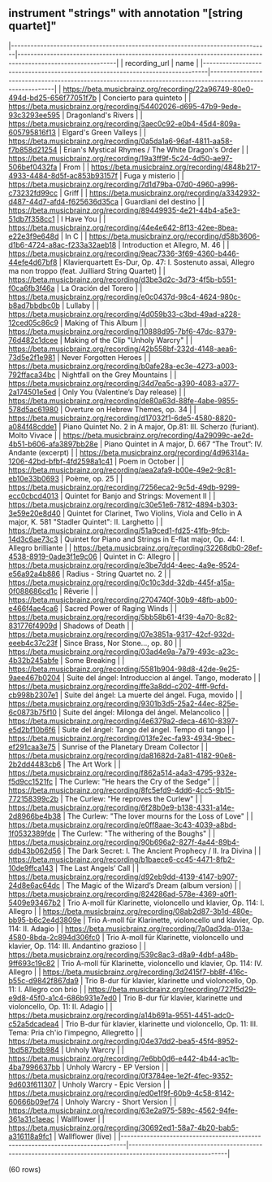## instrument "strings" with annotation "[string quartet]"

|-------------------------------------------------------------------------------|------------------------------------------------------------------------------------------------------------|
|                                 recording_url                                 |                                                    name                                                    |
|-------------------------------------------------------------------------------|------------------------------------------------------------------------------------------------------------|
| <https://beta.musicbrainz.org/recording/22a96749-80e0-494d-bd25-656f77051f7b> | Concierto para quinteto                                                                                    |
| <https://beta.musicbrainz.org/recording/54402026-d695-47b9-9ede-93c3293ee595> | Dragonland's Rivers                                                                                        |
| <https://beta.musicbrainz.org/recording/3aec0c92-e0b4-45d4-809a-605795816f13> | Elgard's Green Valleys                                                                                     |
| <https://beta.musicbrainz.org/recording/0a5da1a6-96af-4811-aa58-f7b858d21254> | Erian's Mystical Rhymes / The White Dragon's Order                                                         |
| <https://beta.musicbrainz.org/recording/19a3ff9f-5c24-4d50-ae97-506bef0432fa> | From                                                                                                       |
| <https://beta.musicbrainz.org/recording/4848b217-4933-4484-8d5f-ac853b93157f> | Fuga y misterio                                                                                            |
| <https://beta.musicbrainz.org/recording/7d1d79ba-07d0-4960-a996-c73232fd99cc> | Griff                                                                                                      |
| <https://beta.musicbrainz.org/recording/a3342932-d487-44d7-afd4-f625636d35ca> | Guardiani del destino                                                                                      |
| <https://beta.musicbrainz.org/recording/89449935-4e21-44b4-a5e3-51db7f358cc1> | I Have You                                                                                                 |
| <https://beta.musicbrainz.org/recording/44e4e642-8f13-42ee-8bea-e22e3f9e648d> | In C                                                                                                       |
| <https://beta.musicbrainz.org/recording/d58b3606-d1b6-4724-a8ac-f233a32aeb18> | Introduction et Allegro, M. 46                                                                             |
| <https://beta.musicbrainz.org/recording/9eac7336-3f69-4360-b446-44efe4d67bf8> | Klavierquartett Es-Dur, Op. 47: I. Sostenuto assai, Allegro ma non troppo (feat. Juilliard String Quartet) |
| <https://beta.musicbrainz.org/recording/d3be3d2c-3d73-4f5b-b551-f0ca6fb3f46a> | La Oración del Torero                                                                                      |
| <https://beta.musicbrainz.org/recording/e0c0437d-98c4-4624-980c-b8ad7bbdbc0b> | Lullaby                                                                                                    |
| <https://beta.musicbrainz.org/recording/4d059b33-c3bd-49ad-a228-12ced05c86c9> | Making of This Album                                                                                       |
| <https://beta.musicbrainz.org/recording/10888d95-7bf6-47dc-8379-76d482c1dcee> | Making of the Clip "Unholy Warcry"                                                                         |
| <https://beta.musicbrainz.org/recording/42b558bf-232d-4148-aea6-73d5e2f1e981> | Never Forgotten Heroes                                                                                     |
| <https://beta.musicbrainz.org/recording/b0afe28a-ec3e-4273-a003-792ffaca34bc> | Nightfall on the Grey Mountains                                                                            |
| <https://beta.musicbrainz.org/recording/34d7ea5c-a390-4083-a377-2a174501e5ed> | Only You (Valentine’s Day release)                                                                         |
| <https://beta.musicbrainz.org/recording/de80a63d-88fe-4abe-9855-578d5ac61980> | Overture on Hebrew Themes, op. 34                                                                          |
| <https://beta.musicbrainz.org/recording/d17032f1-6de5-4580-8820-a084f48cdde1> | Piano Quintet No. 2 in A major, Op.81: III. Scherzo (furiant). Molto Vivace                                |
| <https://beta.musicbrainz.org/recording/4a29099c-ae2d-4b51-b606-afa3897bb28e> | Piano Quintet in A major, D. 667 “The Trout”: IV. Andante (excerpt)                                        |
| <https://beta.musicbrainz.org/recording/4d96314a-1206-42bd-bfbf-4fd2598a1c41> | Poem in October                                                                                            |
| <https://beta.musicbrainz.org/recording/aea2afa9-b00e-49e2-9c81-eb10e33b0693> | Poème, op. 25                                                                                              |
| <https://beta.musicbrainz.org/recording/7256eca2-9c5d-49db-9299-ecc0cbcd4013> | Quintet for Banjo and Strings: Movement II                                                                 |
| <https://beta.musicbrainz.org/recording/c30e51e6-7812-4894-b303-3e59e20e8d40> | Quintet for Clarinet, Two Violins, Viola and Cello in A major, K. 581 "Stadler Quintet": II. Larghetto     |
| <https://beta.musicbrainz.org/recording/51a9ced1-fd25-41fb-9fcb-14d3c6ae73c3> | Quintet for Piano and Strings in E-flat major, Op. 44: I. Allegro brilliante                               |
| <https://beta.musicbrainz.org/recording/32268db0-28ef-4538-8919-0ade3f1e9c06> | Quintet in C: Allegro                                                                                      |
| <https://beta.musicbrainz.org/recording/e3be7dd4-4eec-4a9e-9524-e56a92a4b886> | Radius - String Quartet no. 2                                                                              |
| <https://beta.musicbrainz.org/recording/0c10c3dd-32db-445f-a15a-0f088686cd1c> | Rêverie                                                                                                    |
| <https://beta.musicbrainz.org/recording/2704740f-30b9-48fb-ab00-e466f4ae4ca6> | Sacred Power of Raging Winds                                                                               |
| <https://beta.musicbrainz.org/recording/5bb58b61-4f39-4a70-8c82-831776f4909d> | Shadows of Death                                                                                           |
| <https://beta.musicbrainz.org/recording/07e3851a-9317-42cf-932d-eeeb4c37c23f> | Since Brass, Nor Stone…, op. 80                                                                            |
| <https://beta.musicbrainz.org/recording/03ad4e9a-7a79-493c-a23c-4b32b245abfe> | Some Breaking                                                                                              |
| <https://beta.musicbrainz.org/recording/5581b904-98d8-42de-9e25-9aee467b0204> | Suite del ángel: Introduccion al ángel. Tango, moderato                                                    |
| <https://beta.musicbrainz.org/recording/ffe3a8dd-c202-4fff-9cfd-cb998b2307e1> | Suite del ángel: La muerte del ángel. Fuga, movido                                                         |
| <https://beta.musicbrainz.org/recording/9301b3d5-25a2-44ec-825e-6c0873b75f10> | Suite del ángel: Milonga del ángel. Melancolico                                                            |
| <https://beta.musicbrainz.org/recording/4e6379a2-deca-4610-8397-e5d2bf10b6f6> | Suite del ángel: Tango del ángel. Tempo di tango                                                           |
| <https://beta.musicbrainz.org/recording/013fe2ec-fa93-4934-9bec-ef291caa3e75> | Sunrise of the Planetary Dream Collector                                                                   |
| <https://beta.musicbrainz.org/recording/da81682d-2a81-4182-90e8-2b2dd4483cb6> | The Art Work                                                                                               |
| <https://beta.musicbrainz.org/recording/f862a514-a4a3-4795-932e-f5d9cc1521fc> | The Curlew: "He hears the Cry of the Sedge"                                                                |
| <https://beta.musicbrainz.org/recording/8fc5efd9-4dd6-4cc5-9b15-772158399c2b> | The Curlew: "He reproves the Curlew"                                                                       |
| <https://beta.musicbrainz.org/recording/6f28b0e9-b138-4331-a14e-2d8966be4b38> | The Curlew: "The lover mourns for the Loss of Love"                                                        |
| <https://beta.musicbrainz.org/recording/e0ff8aae-3c43-4039-a8bd-1f0532389fde> | The Curlew: "The withering of the Boughs"                                                                  |
| <https://beta.musicbrainz.org/recording/90b696a2-827f-4a44-89b4-ddb43b062d56> | The Dark Secret: I. The Ancient Prophecy / II. Ira Divina                                                  |
| <https://beta.musicbrainz.org/recording/b1baece6-cc45-4471-8fb2-10de9ffca143> | The Last Angels’ Call                                                                                      |
| <https://beta.musicbrainz.org/recording/d92eb9dd-4139-4147-b907-24d8e6ac64dc> | The Magic of the Wizard’s Dream (album version)                                                            |
| <https://beta.musicbrainz.org/recording/824286ad-578e-4369-a0f1-5409e93467b2> | Trio A-moll für Klarinette, violoncello und klavier, Op. 114: I. Allegro                                   |
| <https://beta.musicbrainz.org/recording/08ab2d87-3b1d-480e-bb95-b6c2e4d3809e> | Trio A-moll für Klarinette, violoncello und klavier, Op. 114: II. Adagio                                   |
| <https://beta.musicbrainz.org/recording/7a0ad3da-013a-4580-8bda-2c894d306fc0> | Trio A-moll für Klarinette, violoncello und klavier, Op. 114: III. Andantino grazioso                      |
| <https://beta.musicbrainz.org/recording/539c8ac3-d8a9-4dbf-a48b-9ff693c19c82> | Trio A-moll für Klarinette, violoncello und klavier, Op. 114: IV. Allegro                                  |
| <https://beta.musicbrainz.org/recording/3d2415f7-bb8f-416c-b55c-d9842f867da9> | Trio B-dur für klavier, klarinette und violoncello, Op. 11: I. Allegro con brio                            |
| <https://beta.musicbrainz.org/recording/727f5d29-e9d8-45f0-a1c4-686b931e7ed0> | Trio B-dur für klavier, klarinette und violoncello, Op. 11: II. Adagio                                     |
| <https://beta.musicbrainz.org/recording/a14b691a-9551-4451-adc0-c52a5dcadea4> | Trio B-dur für klavier, klarinette und violoncello, Op. 11: III. Tema: Pria ch'io l'impegno, Allegretto    |
| <https://beta.musicbrainz.org/recording/04e37dd2-bea5-45f4-8952-1bd587bdb984> | Unholy Warcry                                                                                              |
| <https://beta.musicbrainz.org/recording/7e6bb0d6-e442-4b44-ac1b-4ba7996637bb> | Unholy Warcry - EP Version                                                                                 |
| <https://beta.musicbrainz.org/recording/0f3784ee-1e2f-4fec-9352-9d603f611307> | Unholy Warcry - Epic Version                                                                               |
| <https://beta.musicbrainz.org/recording/ed0e1f9f-60b9-4c58-8142-60666b09ef74> | Unholy Warcry - Short Version                                                                              |
| <https://beta.musicbrainz.org/recording/63e2a975-589c-4562-94fe-361a31c1aeac> | Wallflower                                                                                                 |
| <https://beta.musicbrainz.org/recording/30692ed1-58a7-4b20-bab5-a316118a9fc1> | Wallflower (live)                                                                                          |
|-------------------------------------------------------------------------------|------------------------------------------------------------------------------------------------------------|

(60 rows)

